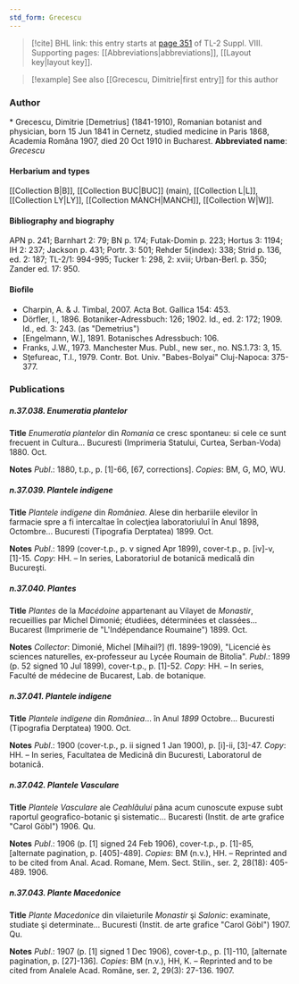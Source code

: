 ```yaml
---
std_form: Grecescu
---
```


> [!cite] BHL link: this entry starts at [page 351](https://www.biodiversitylibrary.org/page/33258829) of TL-2 Suppl. VIII.
> Supporting pages: [[Abbreviations|abbreviations]], [[Layout key|layout key]].

> [!example] See also [[Grecescu, Dimitrie|first entry]] for this author

### Author

\* Grecescu, Dimitrie \[Demetrius\] (1841-1910), Romanian botanist and physician, born 15 Jun 1841 in Cernetz, studied medicine in Paris 1868, Academia Româna 1907, died 20 Oct 1910 in Bucharest. 
**Abbreviated name**: *Grecescu*

#### Herbarium and types

[[Collection B|B]], [[Collection BUC|BUC]] (main), [[Collection L|L]], [[Collection LY|LY]], [[Collection MANCH|MANCH]], [[Collection W|W]].

#### Bibliography and biography

APN p. 241; Barnhart 2: 79; BN p. 174; Futak-Domin p. 223; Hortus 3: 1194; IH 2: 237; Jackson p. 431; Portr. 3: 501; Rehder 5(index): 338; Strid p. 136, ed. 2: 187; TL-2/1: 994-995; Tucker 1: 298, 2: xviii; Urban-Berl. p. 350; Zander ed. 17: 950.

#### Biofile

- Charpin, A. & J. Timbal, 2007. Acta Bot. Gallica 154: 453.
- Dörfler, I., 1896. Botaniker-Adressbuch: 126; 1902. Id., ed. 2: 172; 1909. Id., ed. 3: 243. (as "Demetrius")
- \[Engelmann, W.\], 1891. Botanisches Adressbuch: 106.
- Franks, J.W., 1973. Manchester Mus. Publ., new ser., no. NS.1.73: 3, 15.
- Sţefureac, T.I., 1979. Contr. Bot. Univ. "Babes-Bolyai" Cluj-Napoca: 375-377.

### Publications

##### n.37.038. Enumeratia plantelor

**Title**
*Enumeratia plantelor* din *Romania* ce cresc spontaneu: si cele ce sunt frecuent in Cultura... Bucuresti (Imprimeria Statului, Curtea, Serban-Voda) 1880. Oct.

**Notes**
*Publ*.: 1880, t.p., p. \[1\]-66, \[67, corrections\]. *Copies*: BM, G, MO, WU.

##### n.37.039. Plantele indigene

**Title**
*Plantele indigene* din *Româniea*. Alese din herbariile elevilor în farmacie spre a fi intercaltae în colecţiea laboratoriuluî în Anul 1898, Octombre... Bucuresti (Tipografia Derptatea) 1899. Oct.

**Notes**
*Publ*.: 1899 (cover-t.p., p. v signed Apr 1899), cover-t.p., p. \[iv\]-v, \[1\]-15. *Copy*: HH. – In series, Laboratoriul de botanicǎ medicalǎ din Bucureşti.

##### n.37.040. Plantes

**Title**
*Plantes* de la *Macédoine* appartenant au Vilayet de *Monastir*, recueillies par Michel Dimonié; étudiées, déterminées et classées... Bucarest (Imprimerie de "L'Indépendance Roumaine") 1899. Oct.

**Notes**
*Collector*: Dimonié, Michel \[Mihail?\] (fl. 1899-1909), "Licencié ès sciences naturelles, ex-professeur au Lycée Roumain de Bitolia".
*Publ*.: 1899 (p. 52 signed 10 Jul 1899), cover-t.p., p. \[1\]-52. *Copy*: HH. – In series, Faculté de médecine de Bucarest, Lab. de botanique.

##### n.37.041. Plantele indigene

**Title**
*Plantele indigene* din *Româniea*... în Anul *1899* Octobre... Bucuresti (Tipografia Derptatea) 1900. Oct.

**Notes**
*Publ*.: 1900 (cover-t.p., p. ii signed 1 Jan 1900), p. \[i\]-ii, \[3\]-47. *Copy*: HH. – In series, Facultatea de Medicinǎ din Bucuresti, Laboratorul de botanicǎ.

##### n.37.042. Plantele Vasculare

**Title**
*Plantele Vasculare* ale *Ceahlǎului* pâna acum cunoscute expuse subt raportul geografico-botanic şi sistematic... Bucaresti (Instit. de arte grafice "Carol Göbl") 1906. Qu.

**Notes**
*Publ*.: 1906 (p. \[1\] signed 24 Feb 1906), cover-t.p., p. \[1\]-85, \[alternate pagination, p. \[405\]-489\]. *Copies*: BM (n.v.), HH. – Reprinted and to be cited from Anal. Acad. Romane, Mem. Sect. Stilin., ser. 2, 28(18): 405-489. 1906.

##### n.37.043. Plante Macedonice

**Title**
*Plante Macedonice* din vilaieturile *Monastir* şi *Salonic*: examinate, studiate şi determinate... Bucuresti (Instit. de arte grafice "Carol Göbl") 1907. Qu.

**Notes**
*Publ*.: 1907 (p. \[1\] signed 1 Dec 1906), cover-t.p., p. \[1\]-110, \[alternate pagination, p. \[27\]-136\]. *Copies*: BM (n.v.), HH, K. – Reprinted and to be cited from Analele Acad. Române, ser. 2, 29(3): 27-136. 1907.

